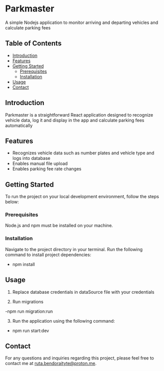 # Parkmaster

A simple Nodejs application to monitor arriving and departing vehicles and calculate parking fees

## Table of Contents

- [Introduction](#introduction)
- [Features](#features)
- [Getting Started](#getting-started)
  - [Prerequisites](#prerequisites)
  - [Installation](#installation)
- [Usage](#usage)
- [Contact](#contact)

## Introduction

Parkmaster is a straightforward React application designed to recognize vehicle data, log it and display in the app and calculate parking fees automatically

## Features

- Recognizes vehicle data such as number plates and vehicle type and logs into database
- Enables manual file upload
- Enables parking fee rate changes

## Getting Started

To run the project on your local development environment, follow the steps below:

### Prerequisites

Node.js and npm must be installed on your machine.

### Installation

Navigate to the project directory in your terminal.
Run the following command to install project dependencies:

- npm install

## Usage

1. Replace database credentials in dataSource file with your credentials

2. Run migrations

-npm run migration:run

3. Run the application using the following command:

- npm run start:dev

## Contact

For any questions and inquiries regarding this project, please feel free to contact me at ruta.bendoraityte@proton.me.
